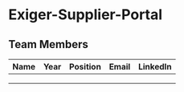 # Exiger-Supplier-Portal

## Team Members
| Name | Year | Position | Email | LinkedIn |
|------|------|----------|-------|----------|
|      |      |          |       |          |
|      |      |          |       |          |
|      |      |          |       |          |
